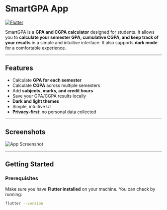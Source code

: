 # SmartGPA App

[![Flutter](https://img.shields.io/badge/Flutter-3.x-blue.svg)](https://flutter.dev/)

SmartGPA is a **GPA and CGPA calculator** designed for students. It allows you to **calculate your semester GPA, cumulative CGPA, and keep track of your results** in a simple and intuitive interface. It also supports **dark mode** for a comfortable experience.  

---

## Features

- Calculate **GPA for each semester**  
- Calculate **CGPA** across multiple semesters  
- Add **subjects, marks, and credit hours**  
- Save your GPA/CGPA results locally  
- **Dark and light themes**  
- Simple, intuitive UI  
- **Privacy-first**: no personal data collected  

---

## Screenshots

![App Screenshot](assets/screenshot.png)  

---

## Getting Started

### Prerequisites

Make sure you have **Flutter installed** on your machine. You can check by running:

```bash
flutter --version
